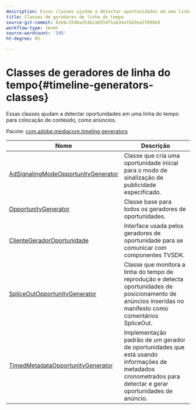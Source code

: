 ```yaml
---
description: Essas classes ajudam a detectar oportunidades em uma linha do tempo para colocação de conteúdo, como anúncios.
title: Classes de geradores de linha do tempo
source-git-commit: 02ebc3548a254b2a6554f1ab34afbb3ea5f09bb8
workflow-type: tm+mt
source-wordcount: '195'
ht-degree: 0%

---
```


# Classes de geradores de linha do tempo{#timeline-generators-classes}

Essas classes ajudam a detectar oportunidades em uma linha do tempo para colocação de conteúdo, como anúncios.

Pacote: [com.adobe.mediacore.timeline.generators](https://help.adobe.com/en_US/primetime/api/psdk/asdoc-dhls_1.4/com/adobe/mediacore/timeline/generators/package-detail.html)

| Nome | Descrição |
|---|---|
| [AdSignalingModeOpportunityGenerator](https://help.adobe.com/en_US/primetime/api/psdk/asdoc-dhls_1.4/com/adobe/mediacore/timeline/generators/AdSignalingModeOpportunityGenerator.html) | Classe que cria uma oportunidade inicial para o modo de sinalização de publicidade especificado. |
| [OpportunityGenerator](https://help.adobe.com/en_US/primetime/api/psdk/asdoc-dhls_1.4/com/adobe/mediacore/timeline/generators/OpportunityGenerator.html) | Classe base para todos os geradores de oportunidades. |
| [ClienteGeradorOportunidade](https://help.adobe.com/en_US/primetime/api/psdk/asdoc-dhls_1.4/com/adobe/mediacore/timeline/generators/OpportunityGeneratorClient.html) | Interface usada pelos geradores de oportunidade para se comunicar com componentes TVSDK. |
| [SpliceOutOpportunityGenerator](https://help.adobe.com/en_US/primetime/api/psdk/asdoc-dhls_1.4/com/adobe/mediacore/timeline/generators/SpliceOutOpportunityGenerator.html) | Classe que monitora a linha do tempo de reprodução e detecta oportunidades de posicionamento de anúncios inseridas no manifesto como comentários SpliceOut. |
| [TimedMetadataOpportunityGenerator](https://help.adobe.com/en_US/primetime/api/psdk/asdoc-dhls_1.4/com/adobe/mediacore/timeline/generators/TimedMetadataOpportunityGenerator.html) | Implementação padrão de um gerador de oportunidades que está usando informações de metadados cronometrados para detectar e gerar oportunidades de anúncio. |
